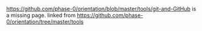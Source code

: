 https://github.com/phase-0/orientation/blob/master/tools/git-and-GitHub 
is a missing page. linked from https://github.com/phase-0/orientation/tree/master/tools